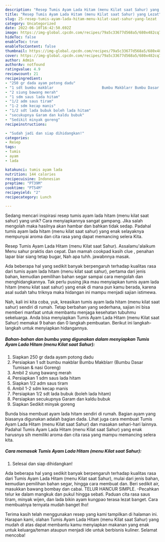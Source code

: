 ```yaml
---
description: "Resep Tumis Ayam Lada Hitam (menu Kilat saat Sahur) yang Lezat"
title: "Resep Tumis Ayam Lada Hitam (menu Kilat saat Sahur) yang Lezat"
slug: 25-resep-tumis-ayam-lada-hitam-menu-kilat-saat-sahur-yang-lezat
category: Uncategorized
date: 2022-06-10T16:42:50.692Z
image: https://img-global.cpcdn.com/recipes/79a5c33677d568a5/680x482cq70/tumis-ayam-lada-hitam-menu-kilat-saat-sahur-foto-resep-utama.jpg
hideToc: false
enableToc: true
enableTocContent: false
thumbnail: https://img-global.cpcdn.com/recipes/79a5c33677d568a5/680x482cq70/tumis-ayam-lada-hitam-menu-kilat-saat-sahur-foto-resep-utama.jpg
cover: https://img-global.cpcdn.com/recipes/79a5c33677d568a5/680x482cq70/tumis-ayam-lada-hitam-menu-kilat-saat-sahur-foto-resep-utama.jpg
author: Admin
authorAv: notfound
ratingvalue: 4.9
reviewcount: 21
recipeingredient:
- "250 gr dada ayam potong dadu"
- "1 sdt bumbu makblar                      Bumbu Makblarr Bumbu Dasar Tumisan  nasi Goreng"
- "2 siung bawang merah"
- "1 sdm saus lada hitam"
- "1/2 adm saus tiram"
- "1-2 sdm kecap manis"
- "1/2 sdt lada bubuk boleh lada hitam"
- "secukupnya Garam dan kaldu bubuk"
- "Sedikit minyak goreng"
recipeinstructions:

- "Sudah jadi dan siap dihidangkan!"
categories:
- Resep
tags:
- tumis
- ayam
- lada

katakunci: tumis ayam lada 
nutrition: 144 calories
recipecuisine: Indonesian
preptime: "PT39M"
cooktime: "PT54M"
recipeyield: "2"
recipecategory: Lunch

---
```





Sedang mencari inspirasi resep tumis ayam lada hitam (menu kilat saat sahur) yang unik? Cara menyiapkannya sangat gampang. Jika salah mengolah maka hasilnya akan hambar dan bahkan tidak sedap. Padahal tumis ayam lada hitam (menu kilat saat sahur) yang enak selayaknya mempunyai aroma dan cita rasa yang dapat memancing selera Kita.





Resep Tumis Ayam Lada Hitam (menu Kilat saat Sahur). Assalamu&#39;alaikum Menu sahur praktis dan cepat. Dan mamah cookpad kasih clue , penahan lapar biar siang tetap bugar, Nah apa tuhh. jawabnnya masak.

Ada beberapa hal yang sedikit banyak berpengaruh terhadap kualitas rasa dari tumis ayam lada hitam (menu kilat saat sahur), pertama dari jenis bahan, kemudian pemilihan bahan segar sampai cara mengolah dan menghidangkannya. Tak perlu pusing jika mau menyiapkan tumis ayam lada hitam (menu kilat saat sahur) yang enak di mana pun kamu berada, karena asal sudah tahu triknya maka hidangan ini mampu menjadi sajian istimewa.






Nah, kali ini kita coba, yuk, kreasikan tumis ayam lada hitam (menu kilat saat sahur) sendiri di rumah. Tetap berbahan yang sederhana, sajian ini bisa memberi manfaat untuk membantu menjaga kesehatan tubuhmu sekeluarga. Anda bisa menyiapkan Tumis Ayam Lada Hitam (menu Kilat saat Sahur) memakai 9 bahan dan 0 langkah pembuatan. Berikut ini langkah-langkah untuk menyiapkan hidangannya.

<!--inarticleads1-->

##### Bahan-bahan dan bumbu yang digunakan dalam menyiapkan Tumis Ayam Lada Hitam (menu Kilat saat Sahur):

1. Siapkan 250 gr dada ayam potong dadu
1. Persiapkan 1 sdt bumbu makblar                      Bumbu Makblarr (Bumbu Dasar Tumisan &amp; nasi Goreng)
1. Ambil 2 siung bawang merah
1. Persiapkan 1 sdm saus lada hitam
1. Siapkan 1/2 adm saus tiram
1. Ambil 1-2 sdm kecap manis
1. Persiapkan 1/2 sdt lada bubuk (boleh lada hitam)
1. Persiapkan secukupnya Garam dan kaldu bubuk
1. Siapkan Sedikit minyak goreng


Bunda bisa membuat ayam lada hitam sendiri di rumah. Bagian ayam yang biasanya digunakan adalah bagian dada. Lihat juga cara membuat Tumis Ayam Lada Hitam (menu Kilat saat Sahur) dan masakan sehari-hari lainnya. Padahal Tumis Ayam Lada Hitam (menu Kilat saat Sahur) yang enak harusnya sih memiliki aroma dan cita rasa yang mampu memancing selera kita. 

<!--inarticleads2-->

##### Cara memasak Tumis Ayam Lada Hitam (menu Kilat saat Sahur):


1. Selesai dan siap dihidangkan!

Ada beberapa hal yang sedikit banyak berpengaruh terhadap kualitas rasa dari Tumis Ayam Lada Hitam (menu Kilat saat Sahur), mulai dari jenis bahan, kemudian pemilihan bahan segar, hingga cara membuat dan. Beri sedikit air, masukkan bawang bombay dan cabai. TELUR HANCUR SIMPLE. -Pecahkan telur ke dalam mangkuk dan pukul hingga sebati. Paduan cita rasa saus tiram, minyak wijen, dan lada bikin ayam kungpao terasa lezat banget. Cara membuatnya ternyata mudah banget lho! 

Terima kasih telah menggunakan resep yang kami tampilkan di halaman ini. Harapan kami, olahan Tumis Ayam Lada Hitam (menu Kilat saat Sahur) yang mudah di atas dapat membantu kamu menyiapkan makanan yang enak untuk keluarga/teman ataupun menjadi ide untuk berbisnis kuliner. Selamat mencoba!
